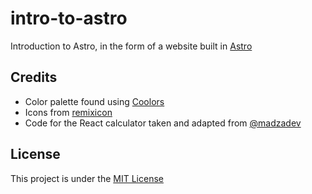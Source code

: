 # intro-to-astro
Introduction to Astro, in the form of a website built in [Astro](https://astro.build/)


## Credits

- Color palette found using [Coolors](https://coolors.co/)
- Icons from [remixicon](https://remixicon.com/)
- Code for the React calculator taken and adapted from [@madzadev](https://github.com/madzadev/calculator)

## License

This project is under the [MIT License](https://choosealicense.com/licenses/mit/)